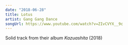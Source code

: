 ```yaml
---
date: "2018-06-28"
title: Lotus
artist: Gang Gang Dance
songUrl: https://www.youtube.com/watch?v=ZIvCVYX__9c
---
```


Solid track from their album _Kazuashita_ (2018)
